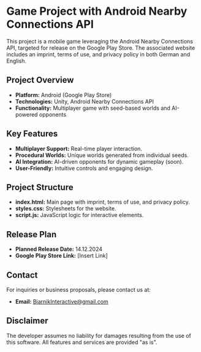 # Game Project with Android Nearby Connections API

This project is a mobile game leveraging the Android Nearby Connections API, targeted for release on the Google Play Store. The associated website includes an imprint, terms of use, and privacy policy in both German and English.

## Project Overview
- **Platform:** Android (Google Play Store)
- **Technologies:** Unity, Android Nearby Connections API
- **Functionality:** Multiplayer game with seed-based worlds and AI-powered opponents

## Key Features
- **Multiplayer Support:** Real-time player interaction.
- **Procedural Worlds:** Unique worlds generated from individual seeds.
- **AI Integration:** AI-driven opponents for dynamic gameplay (soon).
- **User-Friendly:** Intuitive controls and engaging design.

## Project Structure
- **index.html:** Main page with imprint, terms of use, and privacy policy.
- **styles.css:** Stylesheets for the website.
- **script.js:** JavaScript logic for interactive elements.

## Release Plan
- **Planned Release Date:** 14.12.2024
- **Google Play Store Link:** [Insert Link]

## Contact
For inquiries or business proposals, please contact us at:
- **Email:** BjarnikInteractive@gmail.com

## Disclaimer
The developer assumes no liability for damages resulting from the use of this software. All features and services are provided "as is".
